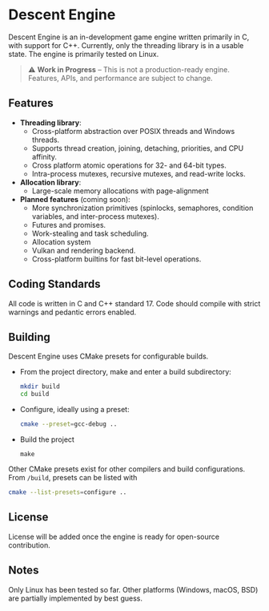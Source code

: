 # Descent Engine

Descent Engine is an in-development game engine written primarily in C, with support for C++. Currently, only the threading library is in a usable state. The engine is primarily tested on Linux.

> ⚠️ **Work in Progress** – This is not a production-ready engine. Features, APIs, and performance are subject to change.

## Features

- **Threading library**:
	- Cross-platform abstraction over POSIX threads and Windows threads.
	- Supports thread creation, joining, detaching, priorities, and CPU affinity.
	- Cross platform atomic operations for 32- and 64-bit types.
	- Intra-process mutexes, recursive mutexes, and read-write locks.
- **Allocation library**:
	- Large-scale memory allocations with page-alignment
- **Planned features** (coming soon):
	- More synchronization primitives (spinlocks, semaphores, condition variables, and inter-process mutexes).
	- Futures and promises.
	- Work-stealing and task scheduling.
	- Allocation system
	- Vulkan and rendering backend.
	- Cross-platform builtins for fast bit-level operations.

## Coding Standards

All code is written in C and C++ standard 17. Code should compile with strict warnings and pedantic errors enabled.

## Building

Descent Engine uses CMake presets for configurable builds. 

- From the project directory, make and enter a build subdirectory:
	```bash
	mkdir build
	cd build
	```
- Configure, ideally using a preset:
	```bash
	cmake --preset=gcc-debug ..
	```
- Build the project
	```
	make
	```

Other CMake presets exist for other compilers and build configurations. From `/build`, presets can be listed with

```bash
cmake --list-presets=configure ..
```

## License

License will be added once the engine is ready for open-source contribution.

## Notes

Only Linux has been tested so far. Other platforms (Windows, macOS, BSD) are partially implemented by best guess.